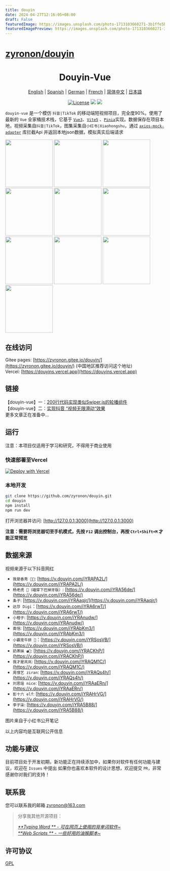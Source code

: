 ```yaml
---
title: douyin
date: 2024-04-27T12:16:05+08:00
draft: False
featuredImage: https://images.unsplash.com/photo-1713103660271-3b1ffe5bba5d?ixid=M3w0NjAwMjJ8MHwxfHJhbmRvbXx8fHx8fHx8fDE3MTQxOTEyODd8&ixlib=rb-4.0.3
featuredImagePreview: https://images.unsplash.com/photo-1713103660271-3b1ffe5bba5d?ixid=M3w0NjAwMjJ8MHwxfHJhbmRvbXx8fHx8fHx8fDE3MTQxOTEyODd8&ixlib=rb-4.0.3
---
```


# [zyronon/douyin](https://github.com/zyronon/douyin)

<h1 align="center">
  Douyin-Vue
</h1>

<p align="center">
 <a href="docs/README.en.md">English</a> | <a href="docs/README.es.md">Spanish</a> | <a href="docs/README.de.md">German</a> | 
<a href="docs/README.fr.md">French</a> | <a href="README.md">简体中文</a> |  <a href="docs/README.ja.md">日本語</a> 
</p>

<p align="center">
  <a href="https://github.com/zyronon/douyin/blob/master/LICENSE"><img src="https://img.shields.io/github/license/zyronon/douyin" alt="License"></a>
  <a><img src="https://img.shields.io/badge/PRs-welcome-brightgreen.svg"/></a>
  <a><img src="https://img.shields.io/badge/Powered%20by-Vue-blue"/></a>
</p>

`douyin-vue` 是一个模仿 `抖音|TikTok` 的移动端短视频项目，完全度90%。使用了最新的 `Vue` 全家桶技术栈，它基于 [`Vue3`](https://cn.vuejs.org/)、[`Vite5`](https://cn.vitejs.dev/)
、[`Pinia`](https://pinia.vuejs.org/)实现。数据保存在项目本地，视频采集自`抖音|TikTok`，图集采集自`小红书|Xiaohongshu`，通过 [`axios-mock-adapter`](https://github.com/ctimmerm/axios-mock-adapter) 库拦截Api 并返回本地json数据，模拟真实后端请求

<div>
<img width="150px" src='docs/imgs/1.gif' />
<img width="150px" src='docs/imgs/2.gif' />
<img width="150px" src='docs/imgs/3.gif' />
<img width="150px" src='docs/imgs/4.gif' />
<img width="150px" src='docs/imgs/5.gif' />
<img width="150px" src='docs/imgs/img-1.jpg' />
<img width="150px" src='docs/imgs/img-2.jpg' />
<img width="150px" src='docs/imgs/img-3.jpg' />
<img width="150px" src='docs/imgs/img-4.jpg' />
<img width="150px" src='docs/imgs/img-5.jpg' />
</div>

## 在线访问

Gitee pages: [https://zyronon.gitee.io/douyin/](https://zyronon.gitee.io/douyin/) (中国地区推荐访问这个地址)  
Vercel:  [https://douyins.vercel.app](https://douyins.vercel.app)

[//]: # (Github pages: [https://zyronon.github.io/douyin/]&#40;https://zyronon.github.io/douyin/&#41;  )

[//]: # (Vercel:  [http://dy.ttentau.top/]&#40;http://dy.ttentau.top/&#41;)

[//]: # (~~Netlify: [https://douyins.netlify.app/]&#40;https://douyins.netlify.app/&#41;~~)

[//]: # (Vercel和Netlify分别送的100G免费流量已经用完了...🤣)

[//]: # (Android Apk: https://github.com/zyronon/douyin/releases)

[//]: # (**注意**：`PC` 必须将浏览器切到手机模式，先按 `F12` 调出控制台，再按 `Ctrl+Shift+M`才能正常预览)

[//]: # (**注意**：手机请用  [Via 浏览器]&#40;https://viayoo.com/zh-cn/&#41;  或 Chrome 浏览器预览。其它浏览器可能会强制将视频全屏，导致无法正常显示)

## 链接

【douyin-vue】一：[200行代码实现类似Swiper.js的轮播组件](https://juejin.cn/post/7360512664317018146)  
【douyin-vue】二：[实现抖音 “视频无限滑动“效果
](https://juejin.cn/post/7361614921519054883)  
更多文章正在准备中...


## 运行
注意：本项目仅适用于学习和研究，不得用于商业使用

### 快速部署至Vercel

[![Deploy with Vercel](https://vercel.com/button)](https://vercel.com/new/clone?repository-url=https://github.com/zyronon/douyin)

### 本地开发

```bash
git clone https://github.com/zyronon/douyin.git
cd douyin
npm install
npm run dev
```

打开浏览器并访问: [http://127.0.0.1:3000](http://127.0.0.1:3000)

**注意：需要将浏览器切至手机模式，先按 `F12` 调出控制台，再按 `Ctrl+Shift+M` 才能正常预览**

## 数据来源

视频来源于以下抖音网红

- `我是香秀 🐂🍺`: [https://v.douyin.com/iYRAPA2L/](https://v.douyin.com/iYRAPA2L/)
- `杨老虎 🐯（磕穿下巴掉牙版）`: [https://v.douyin.com/iYRA56de/](https://v.douyin.com/iYRA56de/)
- `条子`: [https://v.douyin.com/iYRAaqjr/](https://v.douyin.com/iYRAaqjr/)
- `达莎 Digi`：[https://v.douyin.com/iYRA6rwT/](https://v.douyin.com/iYRA6rwT/)
- `小橙子`: [https://v.douyin.com/iYRAnudw/](https://v.douyin.com/iYRAnudw/)
- `南恬`: [https://v.douyin.com/iYRAbKm3/](https://v.douyin.com/iYRAbKm3/)
- `小霸宠牛排 🥩`：[https://v.douyin.com/iYRSosVB/](https://v.douyin.com/iYRSosVB/)
- `奶茶妹 ◕🌱`: [https://v.douyin.com/iYRACKhP/](https://v.douyin.com/iYRACKhP/)
- `我才是岚岚`: [https://v.douyin.com/iYRAQM1C/](https://v.douyin.com/iYRAQM1C/)
- `周憬艺 ziran`: [https://v.douyin.com/iYRAQs4h/](https://v.douyin.com/iYRAQs4h/)
- `刘思瑶 nice`: [https://v.douyin.com/iYRAaERn/](https://v.douyin.com/iYRAaERn/)
- `彭十六 elf`: [https://v.douyin.com/iYRAHrVG/](https://v.douyin.com/iYRAHrVG/)
- `李子柒`: [https://v.douyin.com/iYRA5B88/](https://v.douyin.com/iYRA5B88/)

图片来自于小红书公开笔记

以上内容均是互联网公开信息


## 功能与建议

目前项目处于开发初期，新功能正在持续添加中，如果你对软件有任何功能与建议，欢迎在 `Issues` 中提出
如果你也喜欢本软件的设计思想，欢迎提交 `PR`，非常感谢你对我们的支持！

## 联系我

您可以联系我的邮箱 <a href="mailto:zyronon@163.com">zyronon@163.com</a>
> 分享我其他开源项目：
>
>_[**Typing Word
** - 可在网页上使用的背单词软件~](https://github.com/zyronon/typing-word) <img src="https://img.shields.io/github/stars/zyronon/typing-word.svg?style=flat-square&label=Star&color=4285dd&logo=github" height="16px" />_  
> _[**Web Scripts
** - 一些好用的油猴脚本~](https://github.com/zyronon/web-scripts) <img src="https://img.shields.io/github/stars/zyronon/web-scripts.svg?style=flat-square&label=Star&color=4285dd&logo=github" height="16px" />_

## 许可协议

[GPL](LICENSE)
